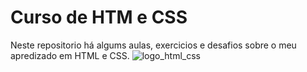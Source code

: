 # Curso de HTM e CSS
Neste repositorio há algums aulas, exercicios e desafios sobre o meu apredizado em HTML e CSS. 
![logo_html_css](https://user-images.githubusercontent.com/73034540/122655126-8d07e780-d126-11eb-8e44-80802dd1961e.png)


